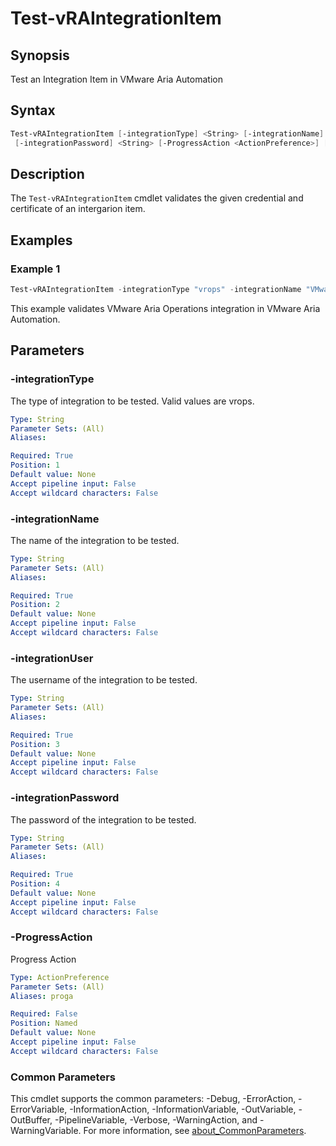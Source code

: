 # Test-vRAIntegrationItem

## Synopsis

Test an Integration Item in VMware Aria Automation

## Syntax

```powershell
Test-vRAIntegrationItem [-integrationType] <String> [-integrationName] <String> [-integrationUser] <String>
 [-integrationPassword] <String> [-ProgressAction <ActionPreference>] [<CommonParameters>]
```

## Description

The `Test-vRAIntegrationItem` cmdlet validates the given credential and certificate of an intergarion item.

## Examples

### Example 1

```powershell
Test-vRAIntegrationItem -integrationType "vrops" -integrationName "VMware Aria Operations" -integrationUser "svc-vra-vrops@sfo.rainpole.io@vIDMAuthSource" -integrationPassword "VMw@re1!"   
```

This example validates VMware Aria Operations integration in VMware Aria Automation.

## Parameters

### -integrationType

The type of integration to be tested. Valid values are vrops.

```yaml
Type: String
Parameter Sets: (All)
Aliases:

Required: True
Position: 1
Default value: None
Accept pipeline input: False
Accept wildcard characters: False
```

### -integrationName

The name of the integration to be tested.

```yaml
Type: String
Parameter Sets: (All)
Aliases:

Required: True
Position: 2
Default value: None
Accept pipeline input: False
Accept wildcard characters: False
```

### -integrationUser

The username of the integration to be tested.

```yaml
Type: String
Parameter Sets: (All)
Aliases:

Required: True
Position: 3
Default value: None
Accept pipeline input: False
Accept wildcard characters: False
```

### -integrationPassword

The password of the integration to be tested.

```yaml
Type: String
Parameter Sets: (All)
Aliases:

Required: True
Position: 4
Default value: None
Accept pipeline input: False
Accept wildcard characters: False
```

### -ProgressAction

Progress Action

```yaml
Type: ActionPreference
Parameter Sets: (All)
Aliases: proga

Required: False
Position: Named
Default value: None
Accept pipeline input: False
Accept wildcard characters: False
```

### Common Parameters

This cmdlet supports the common parameters: -Debug, -ErrorAction, -ErrorVariable, -InformationAction, -InformationVariable, -OutVariable, -OutBuffer, -PipelineVariable, -Verbose, -WarningAction, and -WarningVariable. For more information, see [about_CommonParameters](http://go.microsoft.com/fwlink/?LinkID=113216).
